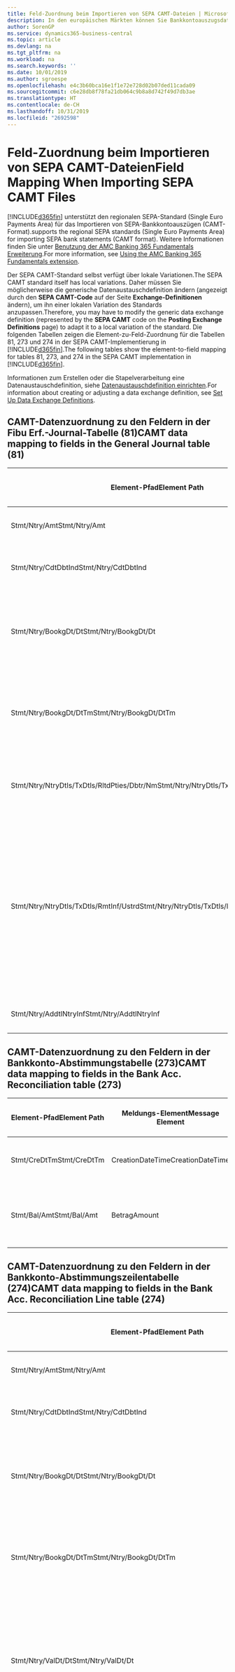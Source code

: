 ```yaml
---
title: Feld-Zuordnung beim Importieren von SEPA CAMT-Dateien | Microsoft Docs
description: In den europäischen Märkten können Sie Bankkontoauszugsdateien in den regionalen SEPA-Standards (einzelner Eurozahlungs-Bereich) importieren.
author: SorenGP
ms.service: dynamics365-business-central
ms.topic: article
ms.devlang: na
ms.tgt_pltfrm: na
ms.workload: na
ms.search.keywords: ''
ms.date: 10/01/2019
ms.author: sgroespe
ms.openlocfilehash: e4c3b60bca16e1f1e72e728d02b07ded11cada09
ms.sourcegitcommit: c6e28db8f78fa21db064c9b8a8d742f49d7db3ae
ms.translationtype: HT
ms.contentlocale: de-CH
ms.lasthandoff: 10/31/2019
ms.locfileid: "2692598"
---
```

# <a name="field-mapping-when-importing-sepa-camt-files"></a><span data-ttu-id="bfbce-103">Feld-Zuordnung beim Importieren von SEPA CAMT-Dateien</span><span class="sxs-lookup"><span data-stu-id="bfbce-103">Field Mapping When Importing SEPA CAMT Files</span></span>
[!INCLUDE[d365fin](includes/d365fin_md.md)] <span data-ttu-id="bfbce-104">unterstützt den regionalen SEPA-Standard (Single Euro Payments Area) für das Importieren von SEPA-Bankkontoauszügen (CAMT-Format).</span><span class="sxs-lookup"><span data-stu-id="bfbce-104">supports the regional SEPA standards (Single Euro Payments Area) for importing SEPA bank statements (CAMT format).</span></span> <span data-ttu-id="bfbce-105">Weitere Informationen finden Sie unter [Benutzung der AMC Banking 365 Fundamentals Erweiterung](ui-extensions-amc-banking.md).</span><span class="sxs-lookup"><span data-stu-id="bfbce-105">For more information, see [Using the AMC Banking 365 Fundamentals extension](ui-extensions-amc-banking.md).</span></span>  

 <span data-ttu-id="bfbce-106">Der SEPA CAMT-Standard selbst verfügt über lokale Variationen.</span><span class="sxs-lookup"><span data-stu-id="bfbce-106">The SEPA CAMT standard itself has local variations.</span></span> <span data-ttu-id="bfbce-107">Daher müssen Sie möglicherweise die generische Datenaustauschdefinition ändern (angezeigt durch den **SEPA CAMT-Code** auf der Seite **Exchange-Definitionen** ändern), um ihn einer lokalen Variation des Standards anzupassen.</span><span class="sxs-lookup"><span data-stu-id="bfbce-107">Therefore, you may have to modify the generic data exchange definition (represented by the **SEPA CAMT** code on the **Posting Exchange Definitions** page) to adapt it to a local variation of the standard.</span></span> <span data-ttu-id="bfbce-108">Die folgenden Tabellen zeigen die Element-zu-Feld-Zuordnung für die Tabellen 81, 273 und 274 in der SEPA CAMT-Implementierung in [!INCLUDE[d365fin](includes/d365fin_md.md)].</span><span class="sxs-lookup"><span data-stu-id="bfbce-108">The following tables show the element-to-field mapping for tables 81, 273, and 274 in the SEPA CAMT implementation in [!INCLUDE[d365fin](includes/d365fin_md.md)].</span></span>  

 <span data-ttu-id="bfbce-109">Informationen zum Erstellen oder die Stapelverarbeitung eine Datenaustauschdefinition, siehe [Datenaustauschdefinition einrichten](across-how-to-set-up-data-exchange-definitions.md).</span><span class="sxs-lookup"><span data-stu-id="bfbce-109">For information about creating or adjusting a data exchange definition, see [Set Up Data Exchange Definitions](across-how-to-set-up-data-exchange-definitions.md).</span></span>  

## <a name="camt-data-mapping-to-fields-in-the-general-journal-table-81"></a><span data-ttu-id="bfbce-110">CAMT-Datenzuordnung zu den Feldern in der Fibu Erf.-Journal-Tabelle (81)</span><span class="sxs-lookup"><span data-stu-id="bfbce-110">CAMT data mapping to fields in the General Journal table (81)</span></span>  

|<span data-ttu-id="bfbce-111">Element-Pfad</span><span class="sxs-lookup"><span data-stu-id="bfbce-111">Element Path</span></span>|<span data-ttu-id="bfbce-112">Meldungs-Element</span><span class="sxs-lookup"><span data-stu-id="bfbce-112">Message Element</span></span>|<span data-ttu-id="bfbce-113">Datentyp</span><span class="sxs-lookup"><span data-stu-id="bfbce-113">Data Type</span></span>|<span data-ttu-id="bfbce-114">Beschreibung</span><span class="sxs-lookup"><span data-stu-id="bfbce-114">Description</span></span>|<span data-ttu-id="bfbce-115">Kennzeichen mit negativem Zeichen</span><span class="sxs-lookup"><span data-stu-id="bfbce-115">Negative-Sign Identifier</span></span>|<span data-ttu-id="bfbce-116">Feldnr.</span><span class="sxs-lookup"><span data-stu-id="bfbce-116">Field No.</span></span>|<span data-ttu-id="bfbce-117">Feldname</span><span class="sxs-lookup"><span data-stu-id="bfbce-117">Field Name</span></span>|  
|------------------|---------------------|---------------|-----------------|-------------------------------|---------------|----------------|  
|<span data-ttu-id="bfbce-118">Stmt/Ntry/Amt</span><span class="sxs-lookup"><span data-stu-id="bfbce-118">Stmt/Ntry/Amt</span></span>|<span data-ttu-id="bfbce-119">Betrag</span><span class="sxs-lookup"><span data-stu-id="bfbce-119">Amount</span></span>|<span data-ttu-id="bfbce-120">Dezimal</span><span class="sxs-lookup"><span data-stu-id="bfbce-120">Decimal</span></span>|<span data-ttu-id="bfbce-121">Der Geldbetrag im Bargeldposten</span><span class="sxs-lookup"><span data-stu-id="bfbce-121">The amount of money in the cash entry</span></span>||<span data-ttu-id="bfbce-122">13</span><span class="sxs-lookup"><span data-stu-id="bfbce-122">13</span></span>|<span data-ttu-id="bfbce-123">Betrag</span><span class="sxs-lookup"><span data-stu-id="bfbce-123">Amount</span></span>|  
|<span data-ttu-id="bfbce-124">Stmt/Ntry/CdtDbtInd</span><span class="sxs-lookup"><span data-stu-id="bfbce-124">Stmt/Ntry/CdtDbtInd</span></span>|<span data-ttu-id="bfbce-125">CreditDebitIndicator</span><span class="sxs-lookup"><span data-stu-id="bfbce-125">CreditDebitIndicator</span></span>|<span data-ttu-id="bfbce-126">Text</span><span class="sxs-lookup"><span data-stu-id="bfbce-126">Text</span></span>|<span data-ttu-id="bfbce-127">Gibt an, ob der Posten ein Habenbetrag oder ein Sollposten ist</span><span class="sxs-lookup"><span data-stu-id="bfbce-127">Indicates whether the entry is a credit or a debit entry</span></span>|<span data-ttu-id="bfbce-128">DBIT</span><span class="sxs-lookup"><span data-stu-id="bfbce-128">DBIT</span></span>|<span data-ttu-id="bfbce-129">13</span><span class="sxs-lookup"><span data-stu-id="bfbce-129">13</span></span>|<span data-ttu-id="bfbce-130">Betrag</span><span class="sxs-lookup"><span data-stu-id="bfbce-130">Amount</span></span>|  
|<span data-ttu-id="bfbce-131">Stmt/Ntry/BookgDt/Dt</span><span class="sxs-lookup"><span data-stu-id="bfbce-131">Stmt/Ntry/BookgDt/Dt</span></span>|<span data-ttu-id="bfbce-132">Datum</span><span class="sxs-lookup"><span data-stu-id="bfbce-132">Date</span></span>|<span data-ttu-id="bfbce-133">Datum</span><span class="sxs-lookup"><span data-stu-id="bfbce-133">Date</span></span>|<span data-ttu-id="bfbce-134">Das Datum der Buchung eines Postens auf einem Konto oder in den Büchern des Buchhaltungsservices.</span><span class="sxs-lookup"><span data-stu-id="bfbce-134">The date when an entry is posted to an account on the account servicer's books</span></span>||<span data-ttu-id="bfbce-135">5</span><span class="sxs-lookup"><span data-stu-id="bfbce-135">5</span></span>|<span data-ttu-id="bfbce-136">Buchungsdatum</span><span class="sxs-lookup"><span data-stu-id="bfbce-136">Posting Date</span></span>|  
|<span data-ttu-id="bfbce-137">Stmt/Ntry/BookgDt/DtTm</span><span class="sxs-lookup"><span data-stu-id="bfbce-137">Stmt/Ntry/BookgDt/DtTm</span></span>|<span data-ttu-id="bfbce-138">DateTime</span><span class="sxs-lookup"><span data-stu-id="bfbce-138">DateTime</span></span>|<span data-ttu-id="bfbce-139">DateTime</span><span class="sxs-lookup"><span data-stu-id="bfbce-139">DateTime</span></span>|<span data-ttu-id="bfbce-140">Das Datum und die Uhrzeit der Buchung eines Postens auf einem Konto oder in den Büchern des Buchhaltungsservices.</span><span class="sxs-lookup"><span data-stu-id="bfbce-140">The date and time when an entry is posted to an account on the account servicer's books</span></span>||<span data-ttu-id="bfbce-141">5</span><span class="sxs-lookup"><span data-stu-id="bfbce-141">5</span></span>|<span data-ttu-id="bfbce-142">Buchungsdatum</span><span class="sxs-lookup"><span data-stu-id="bfbce-142">Posting Date</span></span>|  
|<span data-ttu-id="bfbce-143">Stmt/Ntry/NtryDtls/TxDtls/RltdPties/Dbtr/Nm</span><span class="sxs-lookup"><span data-stu-id="bfbce-143">Stmt/Ntry/NtryDtls/TxDtls/RltdPties/Dbtr/Nm</span></span>|<span data-ttu-id="bfbce-144">Name</span><span class="sxs-lookup"><span data-stu-id="bfbce-144">Name</span></span>|<span data-ttu-id="bfbce-145">Text</span><span class="sxs-lookup"><span data-stu-id="bfbce-145">Text</span></span>|<span data-ttu-id="bfbce-146">Der Name der Partei, die einen Geldbetrag an das (wesentlichen) schuldet können</span><span class="sxs-lookup"><span data-stu-id="bfbce-146">The name of the party that owes an amount of money to the (ultimate) creditor</span></span>||<span data-ttu-id="bfbce-147">1221</span><span class="sxs-lookup"><span data-stu-id="bfbce-147">1221</span></span>|<span data-ttu-id="bfbce-148">Informationen Zahlender</span><span class="sxs-lookup"><span data-stu-id="bfbce-148">Payer Information</span></span>|  
|<span data-ttu-id="bfbce-149">Stmt/Ntry/NtryDtls/TxDtls/RmtInf/Ustrd</span><span class="sxs-lookup"><span data-stu-id="bfbce-149">Stmt/Ntry/NtryDtls/TxDtls/RmtInf/Ustrd</span></span>|<span data-ttu-id="bfbce-150">Unstrukturiert</span><span class="sxs-lookup"><span data-stu-id="bfbce-150">Unstructured</span></span>|<span data-ttu-id="bfbce-151">Text</span><span class="sxs-lookup"><span data-stu-id="bfbce-151">Text</span></span>|<span data-ttu-id="bfbce-152">Informationen, die angegeben werden, um Abgleichen/Abstimmung eines Postens mit den Artikeln zu aktivieren, die die Zahlung abgleichen soll, wie etwa Handelsrechnungen in einem Debitorensystem, in unstrukturierter Form.</span><span class="sxs-lookup"><span data-stu-id="bfbce-152">Information supplied to enable the matching/reconciliation of an entry with the items that the payment is intended to settle, such as commercial invoices in an accounts-receivable system, in an unstructured form</span></span>||<span data-ttu-id="bfbce-153">8</span><span class="sxs-lookup"><span data-stu-id="bfbce-153">8</span></span>|<span data-ttu-id="bfbce-154">Beschreibung</span><span class="sxs-lookup"><span data-stu-id="bfbce-154">Description</span></span>|  
|<span data-ttu-id="bfbce-155">Stmt/Ntry/AddtlNtryInf</span><span class="sxs-lookup"><span data-stu-id="bfbce-155">Stmt/Ntry/AddtlNtryInf</span></span>|<span data-ttu-id="bfbce-156">ZusätzlicheEingabeInformationen</span><span class="sxs-lookup"><span data-stu-id="bfbce-156">AdditionalEntryInformation</span></span>|<span data-ttu-id="bfbce-157">Text</span><span class="sxs-lookup"><span data-stu-id="bfbce-157">Text</span></span>|<span data-ttu-id="bfbce-158">Zusätzliche Informationen zu der Eingabe</span><span class="sxs-lookup"><span data-stu-id="bfbce-158">Additional information about the entry</span></span>||<span data-ttu-id="bfbce-159">1222</span><span class="sxs-lookup"><span data-stu-id="bfbce-159">1222</span></span>|<span data-ttu-id="bfbce-160">Transaktionsinformationen</span><span class="sxs-lookup"><span data-stu-id="bfbce-160">Transaction Information</span></span>|  

## <a name="camt-data-mapping-to-fields-in-the-bank-acc-reconciliation-table-273"></a><span data-ttu-id="bfbce-161">CAMT-Datenzuordnung zu den Feldern in der Bankkonto-Abstimmungstabelle (273)</span><span class="sxs-lookup"><span data-stu-id="bfbce-161">CAMT data mapping to fields in the Bank Acc. Reconciliation table (273)</span></span>  

|<span data-ttu-id="bfbce-162">Element-Pfad</span><span class="sxs-lookup"><span data-stu-id="bfbce-162">Element Path</span></span>|<span data-ttu-id="bfbce-163">Meldungs-Element</span><span class="sxs-lookup"><span data-stu-id="bfbce-163">Message Element</span></span>|<span data-ttu-id="bfbce-164">Datentyp</span><span class="sxs-lookup"><span data-stu-id="bfbce-164">Data Type</span></span>|<span data-ttu-id="bfbce-165">Beschreibung</span><span class="sxs-lookup"><span data-stu-id="bfbce-165">Description</span></span>|<span data-ttu-id="bfbce-166">Kennzeichen mit negativem Zeichen</span><span class="sxs-lookup"><span data-stu-id="bfbce-166">Negative-Sign Identifier</span></span>|<span data-ttu-id="bfbce-167">Feldnr.</span><span class="sxs-lookup"><span data-stu-id="bfbce-167">Field No.</span></span>|<span data-ttu-id="bfbce-168">Feldname</span><span class="sxs-lookup"><span data-stu-id="bfbce-168">Field Name</span></span>|  
|------------------|---------------------|---------------|-----------------|-------------------------------|---------------|----------------|  
|<span data-ttu-id="bfbce-169">Stmt/CreDtTm</span><span class="sxs-lookup"><span data-stu-id="bfbce-169">Stmt/CreDtTm</span></span>|<span data-ttu-id="bfbce-170">CreationDateTime</span><span class="sxs-lookup"><span data-stu-id="bfbce-170">CreationDateTime</span></span>|<span data-ttu-id="bfbce-171">Datum</span><span class="sxs-lookup"><span data-stu-id="bfbce-171">Date</span></span>|<span data-ttu-id="bfbce-172">Das Datum und die Uhrzeit der Erstellung der Nachricht.</span><span class="sxs-lookup"><span data-stu-id="bfbce-172">The date and time when the message was created</span></span>||<span data-ttu-id="bfbce-173">3</span><span class="sxs-lookup"><span data-stu-id="bfbce-173">3</span></span>|<span data-ttu-id="bfbce-174">Auszugsdatum</span><span class="sxs-lookup"><span data-stu-id="bfbce-174">Statement Date</span></span>|  
|<span data-ttu-id="bfbce-175">Stmt/Bal/Amt</span><span class="sxs-lookup"><span data-stu-id="bfbce-175">Stmt/Bal/Amt</span></span>|<span data-ttu-id="bfbce-176">Betrag</span><span class="sxs-lookup"><span data-stu-id="bfbce-176">Amount</span></span>|<span data-ttu-id="bfbce-177">Dezimal</span><span class="sxs-lookup"><span data-stu-id="bfbce-177">Decimal</span></span>|<span data-ttu-id="bfbce-178">Der Betrag, der aus den Nettobeträgen für alle Soll- und Habenposten resultiert</span><span class="sxs-lookup"><span data-stu-id="bfbce-178">The amount resulting from the netted amounts for all debit and credit entries</span></span>||<span data-ttu-id="bfbce-179">4</span><span class="sxs-lookup"><span data-stu-id="bfbce-179">4</span></span>|<span data-ttu-id="bfbce-180">Auszug Schluss-Saldo</span><span class="sxs-lookup"><span data-stu-id="bfbce-180">Statement Ending Balance</span></span>|  

## <a name="camt-data-mapping-to-fields-in-the-bank-acc-reconciliation-line-table-274"></a><span data-ttu-id="bfbce-181">CAMT-Datenzuordnung zu den Feldern in der Bankkonto-Abstimmungszeilentabelle (274)</span><span class="sxs-lookup"><span data-stu-id="bfbce-181">CAMT data mapping to fields in the Bank Acc. Reconciliation Line table (274)</span></span>  

|<span data-ttu-id="bfbce-182">Element-Pfad</span><span class="sxs-lookup"><span data-stu-id="bfbce-182">Element Path</span></span>|<span data-ttu-id="bfbce-183">Meldungs-Element</span><span class="sxs-lookup"><span data-stu-id="bfbce-183">Message Element</span></span>|<span data-ttu-id="bfbce-184">Datentyp</span><span class="sxs-lookup"><span data-stu-id="bfbce-184">Data Type</span></span>|<span data-ttu-id="bfbce-185">Beschreibung</span><span class="sxs-lookup"><span data-stu-id="bfbce-185">Description</span></span>|<span data-ttu-id="bfbce-186">Kennzeichen mit negativem Zeichen</span><span class="sxs-lookup"><span data-stu-id="bfbce-186">Negative-Sign Identifier</span></span>|<span data-ttu-id="bfbce-187">Feldnr.</span><span class="sxs-lookup"><span data-stu-id="bfbce-187">Field No.</span></span>|<span data-ttu-id="bfbce-188">Feldname</span><span class="sxs-lookup"><span data-stu-id="bfbce-188">Field Name</span></span>|  
|------------------|---------------------|---------------|-----------------|-------------------------------|---------------|----------------|  
|<span data-ttu-id="bfbce-189">Stmt/Ntry/Amt</span><span class="sxs-lookup"><span data-stu-id="bfbce-189">Stmt/Ntry/Amt</span></span>|<span data-ttu-id="bfbce-190">Betrag</span><span class="sxs-lookup"><span data-stu-id="bfbce-190">Amount</span></span>|<span data-ttu-id="bfbce-191">Dezimal</span><span class="sxs-lookup"><span data-stu-id="bfbce-191">Decimal</span></span>|<span data-ttu-id="bfbce-192">Der Geldbetrag im Bargeldposten</span><span class="sxs-lookup"><span data-stu-id="bfbce-192">The amount of money in the cash entry</span></span>||<span data-ttu-id="bfbce-193">7</span><span class="sxs-lookup"><span data-stu-id="bfbce-193">7</span></span>|<span data-ttu-id="bfbce-194">Auszugsbetrag</span><span class="sxs-lookup"><span data-stu-id="bfbce-194">Statement Amount</span></span>|  
|<span data-ttu-id="bfbce-195">Stmt/Ntry/CdtDbtInd</span><span class="sxs-lookup"><span data-stu-id="bfbce-195">Stmt/Ntry/CdtDbtInd</span></span>|<span data-ttu-id="bfbce-196">CreditDebitIndicator</span><span class="sxs-lookup"><span data-stu-id="bfbce-196">CreditDebitIndicator</span></span>|<span data-ttu-id="bfbce-197">Text</span><span class="sxs-lookup"><span data-stu-id="bfbce-197">Text</span></span>|<span data-ttu-id="bfbce-198">Gibt an, ob der Posten ein Habenbetrag oder ein Sollposten ist</span><span class="sxs-lookup"><span data-stu-id="bfbce-198">Indicates whether the entry is a credit or a debit entry</span></span>|<span data-ttu-id="bfbce-199">DBIT</span><span class="sxs-lookup"><span data-stu-id="bfbce-199">DBIT</span></span>|<span data-ttu-id="bfbce-200">7</span><span class="sxs-lookup"><span data-stu-id="bfbce-200">7</span></span>|<span data-ttu-id="bfbce-201">Auszugsbetrag</span><span class="sxs-lookup"><span data-stu-id="bfbce-201">Statement Amount</span></span>|  
|<span data-ttu-id="bfbce-202">Stmt/Ntry/BookgDt/Dt</span><span class="sxs-lookup"><span data-stu-id="bfbce-202">Stmt/Ntry/BookgDt/Dt</span></span>|<span data-ttu-id="bfbce-203">Datum</span><span class="sxs-lookup"><span data-stu-id="bfbce-203">Date</span></span>|<span data-ttu-id="bfbce-204">Datum</span><span class="sxs-lookup"><span data-stu-id="bfbce-204">Date</span></span>|<span data-ttu-id="bfbce-205">Das Datum der Buchung eines Postens auf einem Konto oder in den Büchern des Buchhaltungsservices.</span><span class="sxs-lookup"><span data-stu-id="bfbce-205">The date when an entry is posted to an account on the account servicer's books</span></span>||<span data-ttu-id="bfbce-206">5</span><span class="sxs-lookup"><span data-stu-id="bfbce-206">5</span></span>|<span data-ttu-id="bfbce-207">Transaktionsdatum</span><span class="sxs-lookup"><span data-stu-id="bfbce-207">Transaction Date</span></span>|  
|<span data-ttu-id="bfbce-208">Stmt/Ntry/BookgDt/DtTm</span><span class="sxs-lookup"><span data-stu-id="bfbce-208">Stmt/Ntry/BookgDt/DtTm</span></span>|<span data-ttu-id="bfbce-209">DateTime</span><span class="sxs-lookup"><span data-stu-id="bfbce-209">DateTime</span></span>|<span data-ttu-id="bfbce-210">DateTime</span><span class="sxs-lookup"><span data-stu-id="bfbce-210">DateTime</span></span>|<span data-ttu-id="bfbce-211">Das Datum und die Uhrzeit der Buchung eines Postens auf einem Konto oder in den Büchern des Buchhaltungsservices.</span><span class="sxs-lookup"><span data-stu-id="bfbce-211">The date and time when an entry is posted to an account on the account servicer's books</span></span>||<span data-ttu-id="bfbce-212">5</span><span class="sxs-lookup"><span data-stu-id="bfbce-212">5</span></span>|<span data-ttu-id="bfbce-213">Transaktionsdatum</span><span class="sxs-lookup"><span data-stu-id="bfbce-213">Transaction Date</span></span>|  
|<span data-ttu-id="bfbce-214">Stmt/Ntry/ValDt/Dt</span><span class="sxs-lookup"><span data-stu-id="bfbce-214">Stmt/Ntry/ValDt/Dt</span></span>|<span data-ttu-id="bfbce-215">Datum</span><span class="sxs-lookup"><span data-stu-id="bfbce-215">Date</span></span>|<span data-ttu-id="bfbce-216">Datum</span><span class="sxs-lookup"><span data-stu-id="bfbce-216">Date</span></span>|<span data-ttu-id="bfbce-217">Das Datum, an dem Anlagen für den Kontobesitzer im Falle eines Habenpostens verfügbar sind oder oder im Falle eines Sollpostens nicht mehr verfügbar sind.</span><span class="sxs-lookup"><span data-stu-id="bfbce-217">The date when assets become available to the account owner in case of a credit entry, or cease to be available to the account owner in case of a debit entry</span></span>||<span data-ttu-id="bfbce-218">12</span><span class="sxs-lookup"><span data-stu-id="bfbce-218">12</span></span>|<span data-ttu-id="bfbce-219">Valutadatum</span><span class="sxs-lookup"><span data-stu-id="bfbce-219">Value Date</span></span>|  
|<span data-ttu-id="bfbce-220">Stmt/Ntry/ValDt/DtTm</span><span class="sxs-lookup"><span data-stu-id="bfbce-220">Stmt/Ntry/ValDt/DtTm</span></span>|<span data-ttu-id="bfbce-221">DateTime</span><span class="sxs-lookup"><span data-stu-id="bfbce-221">DateTime</span></span>|<span data-ttu-id="bfbce-222">DateTime</span><span class="sxs-lookup"><span data-stu-id="bfbce-222">DateTime</span></span>|<span data-ttu-id="bfbce-223">Das Datum und die Uhrzeit, wenn Anlagen für den Kontobesitzer im Falle eines Habenpostens verfügbar sind oder oder im Falle eines Sollpostens nicht mehr verfügbar sind.</span><span class="sxs-lookup"><span data-stu-id="bfbce-223">The date and time when assets become available to the account owner in case of a credit entry, or cease to be available to the account owner in case of a debit entry</span></span>||<span data-ttu-id="bfbce-224">12</span><span class="sxs-lookup"><span data-stu-id="bfbce-224">12</span></span>|<span data-ttu-id="bfbce-225">Valutadatum</span><span class="sxs-lookup"><span data-stu-id="bfbce-225">Value Date</span></span>|  
|<span data-ttu-id="bfbce-226">Stmt/Ntry/NtryDtls/TxDtls/RltdPties/Dbtr/Nm</span><span class="sxs-lookup"><span data-stu-id="bfbce-226">Stmt/Ntry/NtryDtls/TxDtls/RltdPties/Dbtr/Nm</span></span>|<span data-ttu-id="bfbce-227">Name</span><span class="sxs-lookup"><span data-stu-id="bfbce-227">Name</span></span>|<span data-ttu-id="bfbce-228">Text</span><span class="sxs-lookup"><span data-stu-id="bfbce-228">Text</span></span>|<span data-ttu-id="bfbce-229">Der Name der Partei, die einen Geldbetrag an das (wesentlichen) schuldet können</span><span class="sxs-lookup"><span data-stu-id="bfbce-229">The name of the party that owes an amount of money to the (ultimate) creditor</span></span>||<span data-ttu-id="bfbce-230">15</span><span class="sxs-lookup"><span data-stu-id="bfbce-230">15</span></span>|<span data-ttu-id="bfbce-231">Informationen Zahlender</span><span class="sxs-lookup"><span data-stu-id="bfbce-231">Payer Information</span></span>|  
|<span data-ttu-id="bfbce-232">Stmt/Ntry/NtryDtls/TxDtls/RmtInf/Ustrd</span><span class="sxs-lookup"><span data-stu-id="bfbce-232">Stmt/Ntry/NtryDtls/TxDtls/RmtInf/Ustrd</span></span>|<span data-ttu-id="bfbce-233">Unstrukturiert</span><span class="sxs-lookup"><span data-stu-id="bfbce-233">Unstructured</span></span>|<span data-ttu-id="bfbce-234">Text</span><span class="sxs-lookup"><span data-stu-id="bfbce-234">Text</span></span>|<span data-ttu-id="bfbce-235">Informationen, die angegeben werden, um Abgleichen/Abstimmung eines Postens mit den Artikeln zu aktivieren, die die Zahlung abgleichen soll, wie etwa Handelsrechnungen in einem Debitorensystem, in unstrukturierter Form.</span><span class="sxs-lookup"><span data-stu-id="bfbce-235">Information supplied to enable the matching/reconciliation of an entry with the items that the payment is intended to settle, such as commercial invoices in an accounts-receivable system, in an unstructured form</span></span>||<span data-ttu-id="bfbce-236">6</span><span class="sxs-lookup"><span data-stu-id="bfbce-236">6</span></span>|<span data-ttu-id="bfbce-237">Beschreibung</span><span class="sxs-lookup"><span data-stu-id="bfbce-237">Description</span></span>|  
|<span data-ttu-id="bfbce-238">Stmt/Ntry/AddtlNtryInf</span><span class="sxs-lookup"><span data-stu-id="bfbce-238">Stmt/Ntry/AddtlNtryInf</span></span>|<span data-ttu-id="bfbce-239">ZusätzlicheEingabeInformationen</span><span class="sxs-lookup"><span data-stu-id="bfbce-239">AdditionalEntryInformation</span></span>|<span data-ttu-id="bfbce-240">Text</span><span class="sxs-lookup"><span data-stu-id="bfbce-240">Text</span></span>|<span data-ttu-id="bfbce-241">Zusätzliche Informationen zu der Eingabe</span><span class="sxs-lookup"><span data-stu-id="bfbce-241">Additional information about the entry</span></span>||<span data-ttu-id="bfbce-242">16</span><span class="sxs-lookup"><span data-stu-id="bfbce-242">16</span></span>|<span data-ttu-id="bfbce-243">Transaktionsinformationen</span><span class="sxs-lookup"><span data-stu-id="bfbce-243">Transaction Information</span></span>|  

 <span data-ttu-id="bfbce-244">Elemente im **Ntry**-Knoten, die in [!INCLUDE[d365fin](includes/d365fin_md.md)] importiert, aber nicht mit einem Feld verknüpft werden, werden in der **Exch.Spaltendefinition buchen**-Tabelle gespeichert.</span><span class="sxs-lookup"><span data-stu-id="bfbce-244">Elements in the **Ntry** node that are imported into [!INCLUDE[d365fin](includes/d365fin_md.md)] but not mapped to any fields are stored in the **Posting Exch. Column Def** table.</span></span> <span data-ttu-id="bfbce-245">Benutzer können diese Elemente **Zahlungsabstimmungserf.-Journal**, **Zahlungsausgleich** und **Bankkonto Abstimmen** Seiten anzeigen, indem sie die **Details zur Bankauszugsposition** Aktion auswählen.</span><span class="sxs-lookup"><span data-stu-id="bfbce-245">Users can view these elements from the **Payment Reconciliation Journal**, **Payment Application**, and **Bank Acc. Reconciliation** pages by choosing the **Bank Statement Line Details** action.</span></span> <span data-ttu-id="bfbce-246">Weitere Informationen finden Sie unter [Abstimmen von Zahlungen mithilfe der automatischen Anwendung](receivables-how-reconcile-payments-auto-application.md).</span><span class="sxs-lookup"><span data-stu-id="bfbce-246">For more information, see [Reconcile Payments Using Automatic Application](receivables-how-reconcile-payments-auto-application.md).</span></span>  
## <a name="see-also"></a><span data-ttu-id="bfbce-247">Siehe auch</span><span class="sxs-lookup"><span data-stu-id="bfbce-247">See Also</span></span>  
[<span data-ttu-id="bfbce-248">Einrichten eines Datenaustauschs</span><span class="sxs-lookup"><span data-stu-id="bfbce-248">Setting Up Data Exchange</span></span>](across-set-up-data-exchange.md)  
[<span data-ttu-id="bfbce-249">Daten elektronisch austauschen</span><span class="sxs-lookup"><span data-stu-id="bfbce-249">Exchanging Data Electronically</span></span>](across-data-exchange.md)  
<span data-ttu-id="bfbce-250">[Benutzung der AMC Banking 365 Fundamentals Erweiterung](ui-extensions-amc-banking.md) </span><span class="sxs-lookup"><span data-stu-id="bfbce-250">[Using the AMC Banking 365 Fundamentals extension](ui-extensions-amc-banking.md) </span></span>  
[<span data-ttu-id="bfbce-251">Verwenden von XML-Schemata zur Vorbereitung der Datenaustauschdefinitionen</span><span class="sxs-lookup"><span data-stu-id="bfbce-251">Use XML Schemas to Prepare Data Exchange Definitions</span></span>](across-how-to-use-xml-schemas-to-prepare-data-exchange-definitions.md)  
[<span data-ttu-id="bfbce-252">Zahlungen mit automatischem Ausgleich abstimmen</span><span class="sxs-lookup"><span data-stu-id="bfbce-252">Reconcile Payments Using Automatic Application</span></span>](receivables-how-reconcile-payments-auto-application.md)  
